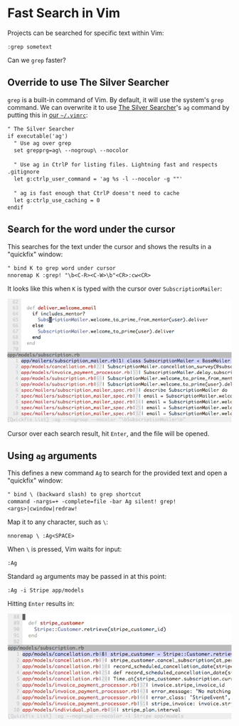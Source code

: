 # Fast Search in Vim

Projects can be searched for specific text within Vim:

```
:grep sometext
```

Can we `grep` faster?

## Override to use The Silver Searcher

`grep` is a built-in command of Vim.
By default, it will use the system's `grep` command.
We can overwrite it to use
[The Silver Searcher](https://github.com/ggreer/the_silver_searcher)'s
`ag` command by putting this in
[our `~/.vimrc`](https://github.com/statusok/statusok/blob/master/dotfiles/editor/vimrc):

```vim
" The Silver Searcher
if executable('ag')
  " Use ag over grep
  set grepprg=ag\ --nogroup\ --nocolor

  " Use ag in CtrlP for listing files. Lightning fast and respects .gitignore
  let g:ctrlp_user_command = 'ag %s -l --nocolor -g ""'

  " ag is fast enough that CtrlP doesn't need to cache
  let g:ctrlp_use_caching = 0
endif
```

## Search for the word under the cursor

This searches for the text under the cursor
and shows the results in a "quickfix" window:

```vim
" bind K to grep word under cursor
nnoremap K :grep! "\b<C-R><C-W>\b"<CR>:cw<CR>
```

It looks like this when `K` is typed with the cursor over `SubscriptionMailer`:

![''](images/quickfix-under-cursor.png)

Cursor over each search result, hit `Enter`, and the file will be opened.

## Using `ag` arguments

This defines a new command `Ag` to search for the provided text
and open a "quickfix" window:

```vim
" bind \ (backward slash) to grep shortcut
command -nargs=+ -complete=file -bar Ag silent! grep! <args>|cwindow|redraw!
```

Map it to any character, such as `\`:

```vim
nnoremap \ :Ag<SPACE>
```

When `\` is pressed, Vim waits for input:

```vim
:Ag
```

Standard `ag` arguments may be passed in at this point:

```vim
:Ag -i Stripe app/models
```

Hitting `Enter` results in:

![''](images/quickfix-custom-command.png)
